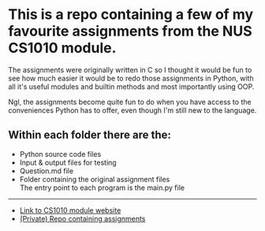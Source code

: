# This is a repo containing a few of my favourite assignments from the NUS CS1010 module. 
The assignments were originally written in C so I thought it would be fun to see how much easier it would be to redo those assignments in Python,
with all it's useful modules and builtin methods and most importantly using OOP.

Ngl, the assignments become quite fun to do when you have access to the conveniences Python has to offer, even though I'm still new to the language.

## Within each folder there are the:
- Python source code files
- Input & output files for testing
- Question.md file 
- Folder containing the original assignment files<br />
The entry point to each program is the main.py file

-------------------------------------------------------------------------------
- [Link to CS1010 module website](https://nus-cs1010.github.io/2122-s1/)
- [(Private) Repo containing assignments](https://github.com/nus-cs1010-2122-s1)
